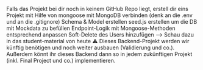 Falls das Projekt bei dir noch in keinem GitHub Repo liegt, erstell dir eins
Projekt mit Hilfe von mongoose mit MongoDB verbinden (denk an die .env und an die .gitignore)
Schema & Model erstellen
seed.js erstellen um die DB mit Mockdata zu befüllen
Endpoint-Logik mit Mongoose-Methoden entsprechend anpassen
Soft-Delete des Users hinzufügen --> Schau dazu in das student-material von heute
:warning: Dieses Backend-Projekt werden wir künftig benötigen und noch weiter ausbauen (Validierung und co.). Außerdem könnt ihr dieses Backend dann so in jedem zukünftigen Projekt (inkl. Final Project und co.) implementieren.